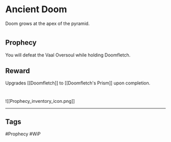 # Ancient Doom
Doom grows at the apex of the pyramid.
#
## Prophecy
You will defeat the Vaal Oversoul while holding Doomfletch.
## Reward
Upgrades [[Doomfletch]] to [[Doomfletch's Prism]] upon completion. 

#
![[Prophecy_inventory_icon.png]]

---
## Tags
#Prophecy
#WiP 